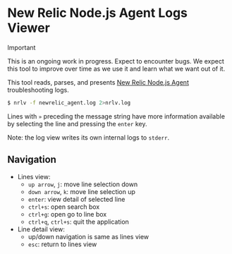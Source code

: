 # New Relic Node.js Agent Logs Viewer

> [!IMPORTANT]
> This is an ongoing work in progress. Expect to encounter bugs.
> We expect this tool to improve over time as we use it and learn what we
> want out of it.

This tool reads, parses, and presents [New Relic Node.js Agent][troubleshooting]
troubleshooting logs.

```sh
$ nrlv -f newrelic_agent.log 2>nrlv.log
```

Lines with `»` preceding the message string have more information available by
selecting the line and pressing the `enter` key.

Note: the log view writes its own internal logs to `stderr`.

## Navigation

+ Lines view:
    * `up arrow`, `j`: move line selection down
    * `down arrow`, `k`: move line selection up
    * `enter`: view detail of selected line
    * `ctrl+s`: open search box
    * `ctrl+g`: open go to line box
    * `ctrl+q`, `ctrl+s`: quit the application
+ Line detail view:
    * up/down navigation is same as lines view
    * `esc`: return to lines view

[troubleshooting]: https://docs.newrelic.com/docs/apm/agents/nodejs-agent/troubleshooting/generate-trace-log-troubleshooting-nodejs/

